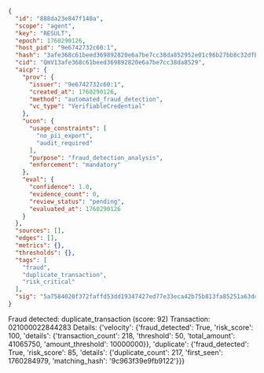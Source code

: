 ```json
{
  "id": "888da23e847f140a",
  "scope": "agent",
  "key": "RESULT",
  "epoch": 1760290126,
  "host_pid": "9e6742732c60:1",
  "hash": "3afe368c61beed369892820e6a7be7cc38da852952e01c96b27bb8c32dfb7362",
  "cid": "QmV13afe368c61beed369892820e6a7be7cc38da8529",
  "aicp": {
    "prov": {
      "issuer": "9e6742732c60:1",
      "created_at": 1760290126,
      "method": "automated_fraud_detection",
      "vc_type": "VerifiableCredential"
    },
    "ucon": {
      "usage_constraints": [
        "no_pii_export",
        "audit_required"
      ],
      "purpose": "fraud_detection_analysis",
      "enforcement": "mandatory"
    },
    "eval": {
      "confidence": 1.0,
      "evidence_count": 0,
      "review_status": "pending",
      "evaluated_at": 1760290126
    }
  },
  "sources": [],
  "edges": [],
  "metrics": {},
  "thresholds": {},
  "tags": [
    "fraud",
    "duplicate_transaction",
    "risk_critical"
  ],
  "sig": "5a7584020f372faffd53dd19347427ed77e33eca42b75b813fa85251a63dd438"
}
```

Fraud detected: duplicate_transaction (score: 92)
Transaction: 021000022844283
Details: {'velocity': {'fraud_detected': True, 'risk_score': 100, 'details': {'transaction_count': 218, 'threshold': 50, 'total_amount': 41065750, 'amount_threshold': 10000000}}, 'duplicate': {'fraud_detected': True, 'risk_score': 85, 'details': {'duplicate_count': 217, 'first_seen': 1760284979, 'matching_hash': '9c963f39e9fb9122'}}}